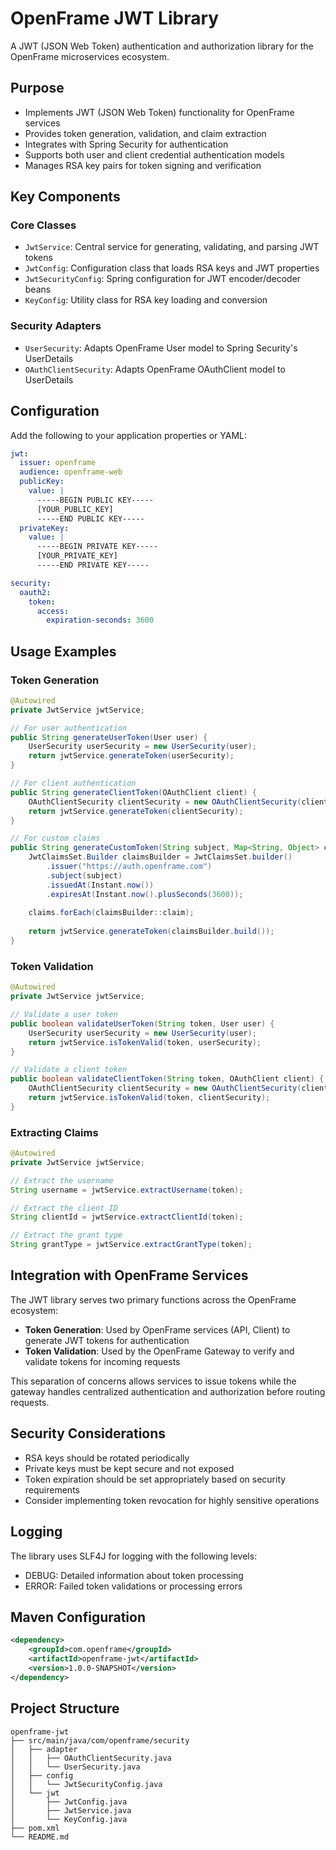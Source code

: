 # OpenFrame JWT Library

A JWT (JSON Web Token) authentication and authorization library for the OpenFrame microservices ecosystem.

## Purpose

* Implements JWT (JSON Web Token) functionality for OpenFrame services
* Provides token generation, validation, and claim extraction
* Integrates with Spring Security for authentication
* Supports both user and client credential authentication models
* Manages RSA key pairs for token signing and verification

## Key Components

### Core Classes

- `JwtService`: Central service for generating, validating, and parsing JWT tokens
- `JwtConfig`: Configuration class that loads RSA keys and JWT properties
- `JwtSecurityConfig`: Spring configuration for JWT encoder/decoder beans
- `KeyConfig`: Utility class for RSA key loading and conversion

### Security Adapters

- `UserSecurity`: Adapts OpenFrame User model to Spring Security's UserDetails
- `OAuthClientSecurity`: Adapts OpenFrame OAuthClient model to UserDetails

## Configuration

Add the following to your application properties or YAML:

```yaml
jwt:
  issuer: openframe
  audience: openframe-web
  publicKey:
    value: |
      -----BEGIN PUBLIC KEY-----
      [YOUR_PUBLIC_KEY]
      -----END PUBLIC KEY-----
  privateKey:
    value: |
      -----BEGIN PRIVATE KEY-----
      [YOUR_PRIVATE_KEY]
      -----END PRIVATE KEY-----

security:
  oauth2:
    token:
      access:
        expiration-seconds: 3600
```

## Usage Examples

### Token Generation

```java
@Autowired
private JwtService jwtService;

// For user authentication
public String generateUserToken(User user) {
    UserSecurity userSecurity = new UserSecurity(user);
    return jwtService.generateToken(userSecurity);
}

// For client authentication
public String generateClientToken(OAuthClient client) {
    OAuthClientSecurity clientSecurity = new OAuthClientSecurity(client);
    return jwtService.generateToken(clientSecurity);
}

// For custom claims
public String generateCustomToken(String subject, Map<String, Object> claims) {
    JwtClaimsSet.Builder claimsBuilder = JwtClaimsSet.builder()
        .issuer("https://auth.openframe.com")
        .subject(subject)
        .issuedAt(Instant.now())
        .expiresAt(Instant.now().plusSeconds(3600));
    
    claims.forEach(claimsBuilder::claim);
    
    return jwtService.generateToken(claimsBuilder.build());
}
```

### Token Validation

```java
@Autowired
private JwtService jwtService;

// Validate a user token
public boolean validateUserToken(String token, User user) {
    UserSecurity userSecurity = new UserSecurity(user);
    return jwtService.isTokenValid(token, userSecurity);
}

// Validate a client token
public boolean validateClientToken(String token, OAuthClient client) {
    OAuthClientSecurity clientSecurity = new OAuthClientSecurity(client);
    return jwtService.isTokenValid(token, clientSecurity);
}
```

### Extracting Claims

```java
@Autowired
private JwtService jwtService;

// Extract the username
String username = jwtService.extractUsername(token);

// Extract the client ID
String clientId = jwtService.extractClientId(token);

// Extract the grant type
String grantType = jwtService.extractGrantType(token);
```

## Integration with OpenFrame Services

The JWT library serves two primary functions across the OpenFrame ecosystem:

- **Token Generation**: Used by OpenFrame services (API, Client) to generate JWT tokens for authentication
- **Token Validation**: Used by the OpenFrame Gateway to verify and validate tokens for incoming requests

This separation of concerns allows services to issue tokens while the gateway handles centralized authentication and authorization before routing requests.

## Security Considerations

- RSA keys should be rotated periodically
- Private keys must be kept secure and not exposed
- Token expiration should be set appropriately based on security requirements
- Consider implementing token revocation for highly sensitive operations

## Logging

The library uses SLF4J for logging with the following levels:
- DEBUG: Detailed information about token processing
- ERROR: Failed token validations or processing errors


## Maven Configuration

```xml
<dependency>
    <groupId>com.openframe</groupId>
    <artifactId>openframe-jwt</artifactId>
    <version>1.0.0-SNAPSHOT</version>
</dependency>
```

## Project Structure

```
openframe-jwt
├── src/main/java/com/openframe/security
│   ├── adapter
│   │   ├── OAuthClientSecurity.java
│   │   └── UserSecurity.java
│   ├── config
│   │   └── JwtSecurityConfig.java
│   └── jwt
│       ├── JwtConfig.java
│       ├── JwtService.java
│       └── KeyConfig.java
├── pom.xml
└── README.md
```